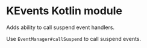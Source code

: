 # KEvents Kotlin module

Adds ability to call suspend event handlers.

Use `EventManager#callSuspend` to call suspend events.
